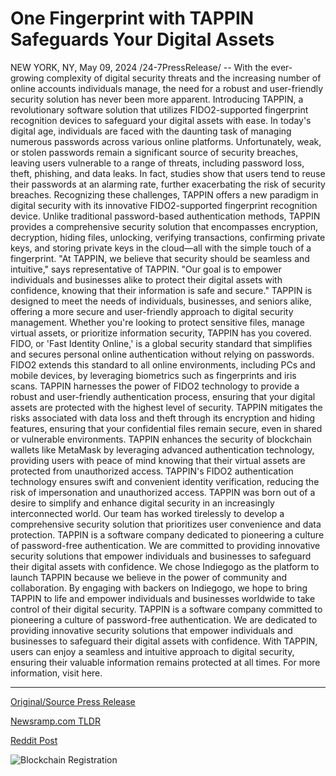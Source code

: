 # One Fingerprint with TAPPIN Safeguards Your Digital Assets

NEW YORK, NY, May 09, 2024 /24-7PressRelease/ -- With the ever-growing complexity of digital security threats and the increasing number of online accounts individuals manage, the need for a robust and user-friendly security solution has never been more apparent. Introducing TAPPIN, a revolutionary software solution that utilizes FIDO2-supported fingerprint recognition devices to safeguard your digital assets with ease.  In today's digital age, individuals are faced with the daunting task of managing numerous passwords across various online platforms. Unfortunately, weak, or stolen passwords remain a significant source of security breaches, leaving users vulnerable to a range of threats, including password loss, theft, phishing, and data leaks. In fact, studies show that users tend to reuse their passwords at an alarming rate, further exacerbating the risk of security breaches.  Recognizing these challenges, TAPPIN offers a new paradigm in digital security with its innovative FIDO2-supported fingerprint recognition device. Unlike traditional password-based authentication methods, TAPPIN provides a comprehensive security solution that encompasses encryption, decryption, hiding files, unlocking, verifying transactions, confirming private keys, and storing private keys in the cloud—all with the simple touch of a fingerprint.  "At TAPPIN, we believe that security should be seamless and intuitive," says representative of TAPPIN. "Our goal is to empower individuals and businesses alike to protect their digital assets with confidence, knowing that their information is safe and secure."  TAPPIN is designed to meet the needs of individuals, businesses, and seniors alike, offering a more secure and user-friendly approach to digital security management. Whether you're looking to protect sensitive files, manage virtual assets, or prioritize information security, TAPPIN has you covered.  FIDO, or 'Fast Identity Online,' is a global security standard that simplifies and secures personal online authentication without relying on passwords. FIDO2 extends this standard to all online environments, including PCs and mobile devices, by leveraging biometrics such as fingerprints and iris scans.  TAPPIN harnesses the power of FIDO2 technology to provide a robust and user-friendly authentication process, ensuring that your digital assets are protected with the highest level of security.  TAPPIN mitigates the risks associated with data loss and theft through its encryption and hiding features, ensuring that your confidential files remain secure, even in shared or vulnerable environments.  TAPPIN enhances the security of blockchain wallets like MetaMask by leveraging advanced authentication technology, providing users with peace of mind knowing that their virtual assets are protected from unauthorized access.  TAPPIN's FIDO2 authentication technology ensures swift and convenient identity verification, reducing the risk of impersonation and unauthorized access.  TAPPIN was born out of a desire to simplify and enhance digital security in an increasingly interconnected world. Our team has worked tirelessly to develop a comprehensive security solution that prioritizes user convenience and data protection.  TAPPIN is a software company dedicated to pioneering a culture of password-free authentication. We are committed to providing innovative security solutions that empower individuals and businesses to safeguard their digital assets with confidence.  We chose Indiegogo as the platform to launch TAPPIN because we believe in the power of community and collaboration. By engaging with backers on Indiegogo, we hope to bring TAPPIN to life and empower individuals and businesses worldwide to take control of their digital security.  TAPPIN is a software company committed to pioneering a culture of password-free authentication. We are dedicated to providing innovative security solutions that empower individuals and businesses to safeguard their digital assets with confidence. With TAPPIN, users can enjoy a seamless and intuitive approach to digital security, ensuring their valuable information remains protected at all times. For more information, visit here. 

---

[Original/Source Press Release](https://newlive.24-7pressrelease.com/press-release/510734/one-fingerprint-with-tappin-safeguards-your-digital-assets)
                    

[Newsramp.com TLDR](None) 



[Reddit Post](https://www.reddit.com/r/technology_press/comments/1cpq8c8/tappin_introduces_revolutionary_fingerprint/) 



![Blockchain Registration](https://cdn.newsramp.app/24-7PressRelease/qrcode/245/11/swimcGZE.webp)